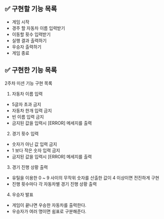 ## ✅ 구현할 기능 목록

- 게임 시작
- 경주 할 자동차 이름 입력받기
- 이동할 횟수 입력받기
- 실행 결과 출력하기
- 우승자 출력하기
- 게임 종료

## ✅ 구현한 기능 목록

2주차 미션 기능 구현 목록
1. 자동차 이름 입력
- 5글자 초과 금지
- 자동차 한개 입력 금지
- 빈 이름 입력 금지
- 금지된 값을 입력시 [ERROR] 메세지를 출력

2.  경기 횟수 입력
- 숫자가 아닌 값 입력 금지
- 1 보다 작은 숫자 입력 금지
- 금지된 값을 입력시 [ERROR] 메세지를 출력

3. 경기 진행 상황 출력
- 유틸을 이용한 0 ~ 9 사이의 무작위 숫자를 산출한 값이 4 이상이면 전진하게 구현
- 진행 횟수마다 각 자동차별 경기 진행 상황 출력

4. 우승자 발표
- 게임이 끝나면 우승한 자동차를 출력한다.
- 우승자가 여러 명이면 쉼표로 구분해준다.
